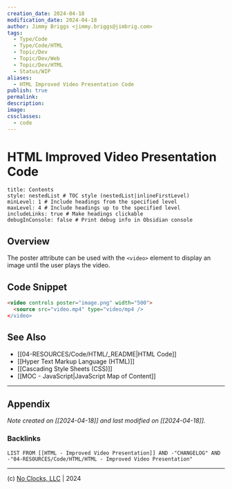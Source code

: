 ```yaml
---
creation_date: 2024-04-18
modification_date: 2024-04-18
author: Jimmy Briggs <jimmy.briggs@jimbrig.com>
tags:
  - Type/Code
  - Type/Code/HTML
  - Topic/Dev
  - Topic/Dev/Web
  - Topic/Dev/HTML
  - Status/WIP
aliases:
  - HTML Improved Video Presentation Code
publish: true
permalink:
description:
image:
cssclasses:
  - code
---
```


# HTML Improved Video Presentation Code

```table-of-contents
title: Contents 
style: nestedList # TOC style (nestedList|inlineFirstLevel)
minLevel: 1 # Include headings from the specified level
maxLevel: 4 # Include headings up to the specified level
includeLinks: true # Make headings clickable
debugInConsole: false # Print debug info in Obsidian console
```

## Overview

The poster attribute can be used with the `<video>` element to display an image until the user plays the video.

## Code Snippet

```html
<video controls poster="image.png" width="500">
  <source src="video.mp4" type="video/mp4 />
</video>
```

## See Also

- [[04-RESOURCES/Code/HTML/_README|HTML Code]]
- [[Hyper Text Markup Language (HTML)]]
- [[Cascading Style Sheets (CSS)]]
- [[MOC - JavaScript|JavaScript Map of Content]]


***

## Appendix

*Note created on [[2024-04-18]] and last modified on [[2024-04-18]].*

### Backlinks

```dataview
LIST FROM [[HTML - Improved Video Presentation]] AND -"CHANGELOG" AND -"04-RESOURCES/Code/HTML/HTML - Improved Video Presentation"
```

***

(c) [No Clocks, LLC](https://github.com/noclocks) | 2024